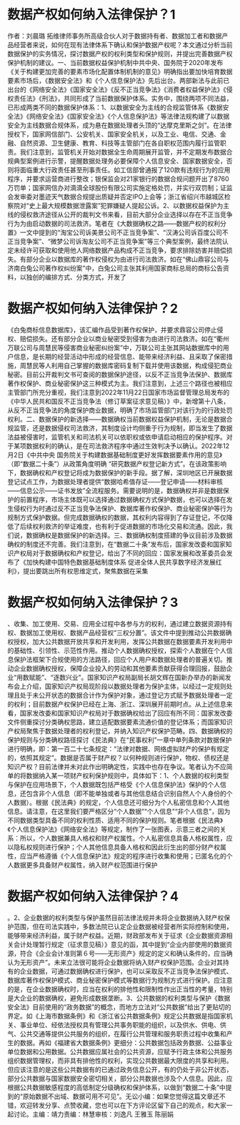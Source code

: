 # 数据产权如何纳入法律保护？1

作者：刘晨璐 拓维律师事务所高级合伙人对于数据持有者、数据加工者和数据产品经营者来说，如何在现有法律体系下确认和保护数据产权呢？本文通过分析当前数据保护的实务情况，探讨数据产权的权利类型和保护规则，并提出完善数据产权保护机制的建议。一、当前数据权益保护机制中共中央、国务院于2020年发布《关于构建更加完善的要素市场化配置体制机制的意见》明确指出要加快培育数据要素市场后，《数据安全法》和《个人信息保护法》先后出台。两部新法与此前已出台的《网络安全法》《国家安全法》《反不正当竞争法》《消费者权益保护法》《侵权责任法》《刑法》，共同形成了当前数据保护体系。实务中，围绕两项不同法益，已形成两类不同的数据保护体系：1、以数据安全为主线的合规监管体系《数据安全法》《网络安全法》《国家安全法》《个人信息保护法》等法律法规构建了以数据安全为主线数据合规体系，成为悬在数据处理者头顶的“达摩克里斯之剑”。在法律授权下，国家网信部门、公安机关、国家安全机关，以及工业、电信、交通、金融、自然资源、卫生健康、教育、科技等主管部门在各自职权范围内履行监管职责。我们注意到，监管机关开始对数据全生命周期展开监管，并不定期发布数据合规典型案例进行示警，提醒数据处理务必要保障个人信息安全、国家数据安全，否则将面临重大行政责任甚至刑事责任。如工信部曾通报了120款有违规行为的应用程序，并要求运营商进行整改；银保监会对21家银行的数据合规问题开出了8760万罚单；国家网信办对滴滴全球股份有限公司实施定格处罚，并实行双罚制；证监会发审委对墨迹天气数据合规提出质疑并否定IPO上会等；浙江省绍兴市越城区检察院对“史上最大规模数据泄露案”犯罪嫌疑人提起公诉。2、以数据权益保护为主线的侵权救济途径从公开的裁判文书来看，目前大部分企业选择以存在不正当竞争行为为由启动数据的司法救济。笔者在《大数据确权之路——数据产权的权利分置》一文中提到的“淘宝公司诉美景公司不正当竞争案”、“汉涛公司诉百度公司不正当竞争案”、“微梦公司诉淘友公司不正当竞争案”等三个典型案例，最终法院认定未经许可获取和使用他人网络数据产品构成不正当竞争，要求排除妨害并赔偿损失。有部分企业以数据库的著作权侵权为由进行司法救济。如在“佛山鼎容公司与济南白兔公司著作权纠纷案”中，白兔公司主张其利用国家商标总局的商标公告资料，以独创的编排方式、分类方式，开发了

# 数据产权如何纳入法律保护？2

《白兔商标信息数据库》，该汇编作品受到著作权保护，并要求鼎容公司停止侵权、赔偿损失。还有部分企业以商业秘密受到侵害为由进行司法救济。如在“衢州万联公司与周慧民等侵害商业秘密纠纷案”中，万联公司主张其网站数据库中的用户信息，是长期的经营活动中形成的经营信息、能带来经济利益、且采取了保密措施，周慧民等人利用自己掌握的数据库密码复制下载并使用该数据，构成侵犯商业秘密。目前公开裁判文书可查阅的数据保护途径，以反不正当竞争法保护、数据库著作权保护、商业秘密保护这三种模式为主。我们注意到，上述三个路径也被相应主管部门所充分重视，我们注意到2022年11月22日国家市场监督管理总局发布的《中华人民共和国反不正当竞争法（修订草案征求意见稿）》中，新增第十八条，从反不正当竞争法的角度保护商业数据，明确了市场监管部门对该行为的行政处罚权利。二、数据保护的新选择——数据确权当前数据权益保护机制，无论是数据合规监管，还是数据侵权司法救济，其制度设计均侧重于行为规制，即当发生了数据法益被侵害时，监管机关和司法机关可以依职权或依申请启动相应的保护程序。对于某项数据权利的确认，是在司法救济程序中通过生效判决予以确认。2022年12月2日《中共中央 国务院关于构建数据基础制度更好发挥数据要素作用的意见》（即“数据二十条”）从政策角度明确 “研究数据产权登记新方式”。在该政策影响下，数据确权和产权登记将成为数据保护的新手段。据了解，深圳地区已开展数据登记试点工作，为数据处理者提供“数据哈希值存证——登记申请——材料审核——信息公示——证书发放”全流程服务。需要说明的是，数据确权并非是数据保护的前置程序，市场主体既可以选择通过数据确权方式保护数据，也可以选择在发生侵权行为时通过反不正当竞争法保护、数据库著作权保护、商业秘密保护等行为规制方式保护数据。但完成数据确权的数据，其权利内容得到了存证登记，不仅降低了后续权利救济的举证难度，也有利于促进数据的市场化交易和流通。因此，我们说，数据确权是数据保护的新选择。三、数据确权制度搭建的争议目前涉及数据确权的制度还不完善。我们注意到，在“数据二十条”发布后，国家发改委和国家知识产权局对于数据确权和产权登记，给出了不同的回应：国家发展和改革委员会发布了《加快构建中国特色数据基础制度体系 促进全体人民共享数字经济发展红利》，提出要跳出所有权思维定式，聚焦数据在采集

# 数据产权如何纳入法律保护？3

、收集、加工使用、交易、应用全过程中各参与方的权利，通过建立数据资源持有权、数据加工使用权、数据产品经营权“三权分置”。该文件中提到推动公共数据确权授权，加大公共数据开放共享和开发利用，发挥公共数据在数据要素开发利用中的基础性、引领性、示范性作用。推动个人数据确权授权，探索个人数据在个人信息保护法框架下合规使用的方法路径，回应个人用户和数据处理者的普遍关切。推动企业数据确权授权，保障企业投入的劳动和其他要素贡献获得合理回报，鼓励企业“用数赋能”、“逐数兴业”。国家知识产权局副局长胡文辉在国新办举办的新闻发布会上介绍，国家知识产权局现阶段以数据处理者为保护主体，以经过一定规则处理且处于未公开状态的数据合计作为保护对象，通过登记方式赋予数据处理者一定的权利；目前数据产权保护已经在上海、浙江、深圳展开前期时点。从上述信息来看，国家发改委和国家知识产权局对于数据确权给出了回应有所不同：国家发改委文件侧重探讨分类确权思路，建立适配数据要素流通价值的登记体系；而国家知识产权局聚焦于数据处理者的权利登记，并纳入知识产权保护范畴。四、数据确权的保护规则与分类确权路径探讨《民法典》在“民事权利”一章中单列条款对数据保护进行明确，即：第一百二十七条规定：“法律对数据、网络虚拟财产的保护有规定的，依照其规定”。数据是否属于财产权？以何种规则进行保护，物权、债权还是知识产权？目前法律并未对此作出明确定性，实践中也存在争议。笔者认为不应简单的将数据纳入某一项财产权利保护规则中，具体如下：1、个人数据的权利类型与保护在应用场景下，个人数据既包括严格受《个人信息保护法》保护的个人信息，还包含非个人信息（即不能单独或者与其他信息结合识别自然人个人身份的个人数据）。根据《民法典》的规定，个人信息还可细分为个人私密信息和个人其他信息。请注意，在这里我们要严格区分“个人数据”“个人信息”“非个人信息”，因为不同数据类型具备不同的权利性质、适用不同的保护规则。笔者根据《民法典》《个人信息保护法》《网络安全法》等规定，制作了一张图表，示意三者之间的关系：所以，个人数据兼具人格权和财产权属性。个人私密信息具备人格权属性，应以隐私权规则进行保护；个人其他信息具备人格权和因此衍生出的部分财产权属性，应当严格遵循《个人信息保护法》规定的程序进行收集和使用；已匿名化的个人数据更多具备财产权属性，纳入财产权范围进行保护

# 数据产权如何纳入法律保护？4

。2、企业数据的权利类型与保护虽然目前法律法规并未将企业数据纳入财产权保护范围，但在司法实践中，多数法院已认定企业数据被经营者所实际控制和使用，能够带来经济利益，属于财产权益。近期，财政部发布关于征求《企业数据资源相关会计处理暂行规定（征求意见稿）》意见的函，其中提到“企业内部使用的数据资源，符合《企业会计准则第６号——无形资产》规定的定义和确认条件的，应当确认为无形资产”。未来立法很可能将企业数据将纳入财产权保护范围。企业对其持有的企业数据，可通过数据确权进行保护，也可以采取反不正当竞争法保护模式、数据库著作权保护模式、商业秘密保护模式等数据行为规制方式进行保护。应注意的是，在企业数据确权时，应当在权利的排他性和限制性作出正当性的考量，特别是大企业的数据确权，避免形成数据垄断。3、公共数据的权利类型与保护《数据安全法》目前使用的“政务数据”的概念，而地方立法对“公共数据”给出了更贴切的界定。如《上海市数据条例》和《浙江省公共数据条例》规定公共数据是指国家机关、事业单位、经依法授权具有管理公共事务职能的组织，以及供水、供电、供气、公共交通等提供公共服务的组织，在履行公共管理和服务职责过程中收集和产生的数据。再如《福建省大数据条例》更细分：公共数据包括政务数据、公益事业单位数据和公用数据。公共数据应属社会的公共资源，应赋予行政主体和公共服务组织数据管理权，而非具有排他性的权利，实现公共数据最大限度的共享和利用。但应该注意的是这些公共数据有的已通过政务信息公开，有的仍处于非公开状态，部分公共数据与国家数据安全密切相关，部分公共数据也涉及个人信息。因此，应根据公共数据敏感程度的高低制定分级确权和保护体系，以做到“数据二十条”中提到的“原始数据不出域、数据可用不可见”。无讼小编：如果您觉得这篇文章还不错，欢迎转发分享、点赞收藏，您也可以在下方评论区留下自己的观点，和大家一起讨论。主编：靖力责编：林慧审核：刘逸凡 王雅玉 陈丽娟

